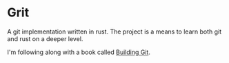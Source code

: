 # Grit

A git implementation written in rust. The project is a means to learn both git and rust on a deeper level.

I'm following along with a book called [Building Git](https://shop.jcoglan.com/building-git/).
